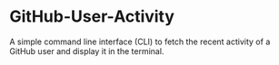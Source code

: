# GitHub-User-Activity
A simple command line interface (CLI) to fetch the recent activity of a GitHub user and display it in the terminal.
